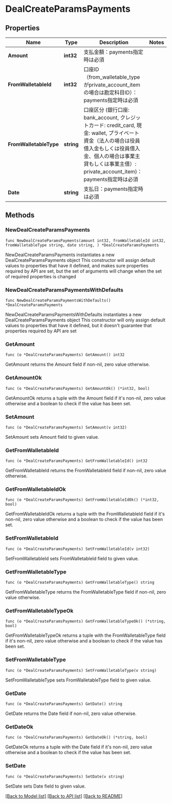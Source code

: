 # DealCreateParamsPayments

## Properties

Name | Type | Description | Notes
------------ | ------------- | ------------- | -------------
**Amount** | **int32** | 支払金額：payments指定時は必須 | 
**FromWalletableId** | **int32** | 口座ID（from_walletable_typeがprivate_account_itemの場合は勘定科目ID）：payments指定時は必須 | 
**FromWalletableType** | **string** | 口座区分 (銀行口座: bank_account, クレジットカード: credit_card, 現金: wallet, プライベート資金（法人の場合は役員借入金もしくは役員借入金、個人の場合は事業主貸もしくは事業主借）: private_account_item)：payments指定時は必須 | 
**Date** | **string** | 支払日：payments指定時は必須 | 

## Methods

### NewDealCreateParamsPayments

`func NewDealCreateParamsPayments(amount int32, fromWalletableId int32, fromWalletableType string, date string, ) *DealCreateParamsPayments`

NewDealCreateParamsPayments instantiates a new DealCreateParamsPayments object
This constructor will assign default values to properties that have it defined,
and makes sure properties required by API are set, but the set of arguments
will change when the set of required properties is changed

### NewDealCreateParamsPaymentsWithDefaults

`func NewDealCreateParamsPaymentsWithDefaults() *DealCreateParamsPayments`

NewDealCreateParamsPaymentsWithDefaults instantiates a new DealCreateParamsPayments object
This constructor will only assign default values to properties that have it defined,
but it doesn't guarantee that properties required by API are set

### GetAmount

`func (o *DealCreateParamsPayments) GetAmount() int32`

GetAmount returns the Amount field if non-nil, zero value otherwise.

### GetAmountOk

`func (o *DealCreateParamsPayments) GetAmountOk() (*int32, bool)`

GetAmountOk returns a tuple with the Amount field if it's non-nil, zero value otherwise
and a boolean to check if the value has been set.

### SetAmount

`func (o *DealCreateParamsPayments) SetAmount(v int32)`

SetAmount sets Amount field to given value.


### GetFromWalletableId

`func (o *DealCreateParamsPayments) GetFromWalletableId() int32`

GetFromWalletableId returns the FromWalletableId field if non-nil, zero value otherwise.

### GetFromWalletableIdOk

`func (o *DealCreateParamsPayments) GetFromWalletableIdOk() (*int32, bool)`

GetFromWalletableIdOk returns a tuple with the FromWalletableId field if it's non-nil, zero value otherwise
and a boolean to check if the value has been set.

### SetFromWalletableId

`func (o *DealCreateParamsPayments) SetFromWalletableId(v int32)`

SetFromWalletableId sets FromWalletableId field to given value.


### GetFromWalletableType

`func (o *DealCreateParamsPayments) GetFromWalletableType() string`

GetFromWalletableType returns the FromWalletableType field if non-nil, zero value otherwise.

### GetFromWalletableTypeOk

`func (o *DealCreateParamsPayments) GetFromWalletableTypeOk() (*string, bool)`

GetFromWalletableTypeOk returns a tuple with the FromWalletableType field if it's non-nil, zero value otherwise
and a boolean to check if the value has been set.

### SetFromWalletableType

`func (o *DealCreateParamsPayments) SetFromWalletableType(v string)`

SetFromWalletableType sets FromWalletableType field to given value.


### GetDate

`func (o *DealCreateParamsPayments) GetDate() string`

GetDate returns the Date field if non-nil, zero value otherwise.

### GetDateOk

`func (o *DealCreateParamsPayments) GetDateOk() (*string, bool)`

GetDateOk returns a tuple with the Date field if it's non-nil, zero value otherwise
and a boolean to check if the value has been set.

### SetDate

`func (o *DealCreateParamsPayments) SetDate(v string)`

SetDate sets Date field to given value.



[[Back to Model list]](../README.md#documentation-for-models) [[Back to API list]](../README.md#documentation-for-api-endpoints) [[Back to README]](../README.md)



